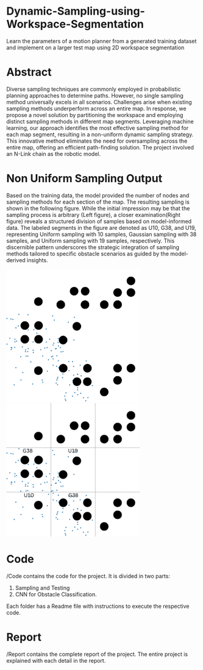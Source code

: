 # Dynamic-Sampling-using-Workspace-Segmentation
Learn the parameters of a motion planner from a generated training dataset and implement on a larger test map using 2D workspace segmentation

# Abstract
Diverse sampling techniques are commonly employed in probabilistic planning approaches to determine paths. However, no single sampling method universally excels in all scenarios. Challenges arise when existing sampling methods underperform across an entire map. In response, we propose a novel solution by partitioning the workspace and employing distinct sampling methods in different map segments. Leveraging machine learning, our approach identifies the most effective sampling method for each map segment, resulting in a non-uniform dynamic sampling strategy. This innovative method eliminates the need for oversampling across the entire map, offering an efficient path-finding solution. The project involved an N-Link chain as the robotic model.

# Non Uniform Sampling Output
Based on the training data, the model provided the number of nodes and sampling methods for each section of the map. The resulting sampling is shown in the following figure. While the initial impression may be that the sampling process is arbitrary (Left figure), a closer examination(Right figure) reveals a structured division of samples based on model-informed data. The labeled segments in the figure are denoted as U10, G38, and U19, representing Uniform sampling with 10 samples, Gaussian sampling with 38 samples, and Uniform sampling with 19 samples, respectively. This discernible pattern underscores the strategic integration of sampling methods tailored to specific obstacle scenarios as guided by the model-derived insights.

<kbd><img src='Results/Iterations_without_outputs/Iteration5/Samled_TM4.png' width='350'></kbd>&nbsp;&nbsp;&nbsp;&nbsp;&nbsp;&nbsp;&nbsp;&nbsp;&nbsp;&nbsp;&nbsp;&nbsp;<kbd><img src='Results/Iterations_without_outputs/Iteration5/G38.png' width='350'></kbd>

# Code
/Code contains the code for the project. It is divided in two parts:
1. Sampling and Testing
2. CNN for Obstacle Classification.

Each folder has a Readme file with instructions to execute the respective code.

# Report
/Report contains the complete report of the project. The entire project is explained with each detail in the report.
